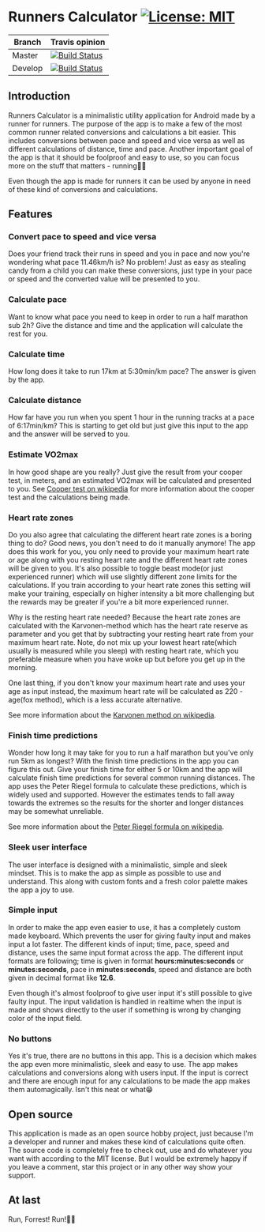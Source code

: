 # Runners Calculator [![License: MIT](https://img.shields.io/badge/License-MIT-blue.svg)](https://raw.githubusercontent.com/rnyholm/runcalc/master/LICENSE)

Branch | Travis opinion
-------|-------
Master | [![Build Status](https://travis-ci.com/rnyholm/runcalc.svg?branch=master)](https://travis-ci.com/rnyholm/runcalc)
Develop | [![Build Status](https://travis-ci.com/rnyholm/runcalc.svg?branch=dev-v1.7)](https://travis-ci.com/rnyholm/runcalc)

## Introduction
Runners Calculator is a minimalistic utility application for Android made by a runner for runners. The purpose of the app is to make a few of the most common runner related conversions and calculations a bit easier. This includes conversions between pace and speed and vice versa as well as different calculations of distance, time and pace. Another important goal of the app is that it should be foolproof and easy to use, so you can focus more on the stuff that matters - running🏃‍♂️

Even though the app is made for runners it can be used by anyone in need of these kind of conversions and calculations.

## Features
### Convert pace to speed and vice versa
Does your friend track their runs in speed and you in pace and now you're wondering what pace 11.46km/h is? No problem! Just as easy as stealing candy from a child you can make these conversions, just type in your pace or speed and the converted value will be presented to you.

### Calculate pace
Want to know what pace you need to keep in order to run a half marathon sub 2h? Give the distance and time and the application will calculate the rest for you.

### Calculate time
How long does it take to run 17km at 5:30min/km pace? The answer is given by the app.

### Calculate distance
How far have you run when you spent 1 hour in the running tracks at a pace of 6:17min/km? This is starting to get old but just give this input to the app and the answer will be served to you.

### Estimate VO2max
In how good shape are you really? Just give the result from your cooper test, in meters, and an estimated VO2max will be calculated and presented to you. See [Cooper test on wikipedia](https://en.wikipedia.org/wiki/Cooper_test) for more information about the cooper test and the calculations being made.

### Heart rate zones
Do you also agree that calculating the different heart rate zones is a boring thing to do? Good news, you don't need to do it manually anymore! The app does this work for you, you only need to provide your maximum heart rate or age along with you resting heart rate and the different heart rate zones will be given to you. It's also possible to toggle beast mode(or just experienced runner) which will use slightly different zone limits for the calculations. If you train according to your heart rate zones this setting will make your training, especially on higher intensity a bit more challenging but the rewards may be greater if you're a bit more experienced runner. 

Why is the resting heart rate needed? Because the heart rate zones are calculated with the Karvonen-method which has the heart rate reserve as parameter and you get that by subtracting your resting heart rate from your maximum heart rate. Note, do not mix up your lowest heart rate(which usually is measured while you sleep) with resting heart rate, which you preferable measure when you have woke up but before you get up in the morning.

One last thing, if you don't know your maximum heart rate and uses your age as input instead, the maximum heart rate will be calculated as 220 - age(fox method), which is a less accurate alternative.

See more information about the [Karvonen method on wikipedia](https://en.wikipedia.org/wiki/Heart_rate#Karvonen_method).

### Finish time predictions
Wonder how long it may take for you to run a half marathon but you've only run 5km as longest? With the finish time predictions in the app you can figure this out. Give your finish time for either 5 or 10km and the app will calculate finish time predictions for several common running distances. The app uses the Peter Riegel formula to calculate these predictions, which is widely used and supported. However the estimates tends to fall away towards the extremes so the results for the shorter and longer distances may be somewhat unreliable.

See more information about the [Peter Riegel formula on wikipedia](https://en.wikipedia.org/wiki/Peter_Riegel#Race_time_prediction).

### Sleek user interface
The user interface is designed with a minimalistic, simple and sleek mindset. This is to make the app as simple as possible to use and understand. This along with custom fonts and a fresh color palette makes the app a joy to use.

### Simple input
In order to make the app even easier to use, it has a completely custom made keyboard. Which prevents the user for giving faulty input and makes input a lot faster. The different kinds of input; time, pace, speed and distance, uses the same input format across the app. The different input formats are following; time is given in format **hours:minutes:seconds** or **minutes:seconds**, pace in **minutes:seconds**, speed and distance are both given in decimal format like **12.6**.

Even though it's almost foolproof to give user input it's still possible to give faulty input. The input validation is handled in realtime when the input is made and shows directly to the user if something is wrong by changing color of the input field.

### No buttons
Yes it's true, there are no buttons in this app. This is a decision which makes the app even more minimalistic, sleek and easy to use. The app makes calculations and conversions along with users input. If the input is correct and there are enough input for any calculations to be made the app makes them automagically. Isn't this neat or what😁

## Open source
This application is made as an open source hobby project, just because I'm a developer and runner and makes these kind of calculations quite often. The source code is completely free to check out, use and do whatever you want with according to the MIT license. But I would be extremely happy if you leave a comment, star this project or in any other way show your support.

## At last
Run, Forrest! Run!🏃‍♂️
